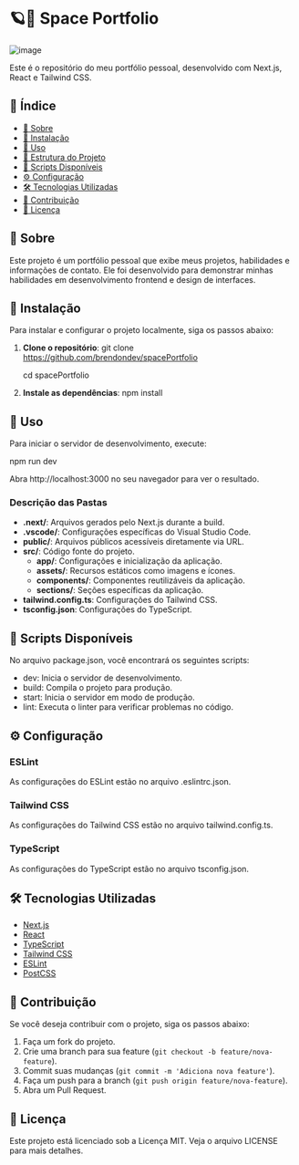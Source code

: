 # 🪐💫 Space Portfolio 

![image](https://github.com/user-attachments/assets/d25f746c-b66d-4249-8268-4269b00f454e)


Este é o repositório do meu portfólio pessoal, desenvolvido com Next.js, React e Tailwind CSS.

## 📑 Índice

- [📖 Sobre](#-sobre)
- [🔧 Instalação](#-instalação)
- [🚀 Uso](#-uso)
- [📂 Estrutura do Projeto](#-estrutura-do-projeto)
- [📜 Scripts Disponíveis](#-scripts-dispon%C3%ADveis)
- [⚙️ Configuração](#️-configura%C3%A7%C3%A3o)
- [🛠️ Tecnologias Utilizadas](#-tecnologias-utilizadas)
- [🤝 Contribuição](#-contribui%C3%A7%C3%A3o)
- [📄 Licença](#-licen%C3%A7a)

## 📖 Sobre

Este projeto é um portfólio pessoal que exibe meus projetos, habilidades e informações de contato. Ele foi desenvolvido para demonstrar minhas habilidades em desenvolvimento frontend e design de interfaces.

## 🔧 Instalação

Para instalar e configurar o projeto localmente, siga os passos abaixo:

1. **Clone o repositório**:
   git clone https://github.com/brendondev/spacePortfolio

   cd spacePortfolio

3. **Instale as dependências**:
   npm install

## 🚀 Uso

Para iniciar o servidor de desenvolvimento, execute:

npm run dev

Abra http://localhost:3000 no seu navegador para ver o resultado.

### Descrição das Pastas

- **.next/**: Arquivos gerados pelo Next.js durante a build.
- **.vscode/**: Configurações específicas do Visual Studio Code.
- **public/**: Arquivos públicos acessíveis diretamente via URL.
- **src/**: Código fonte do projeto.
  - **app/**: Configurações e inicialização da aplicação.
  - **assets/**: Recursos estáticos como imagens e ícones.
  - **components/**: Componentes reutilizáveis da aplicação.
  - **sections/**: Seções específicas da aplicação.
- **tailwind.config.ts**: Configurações do Tailwind CSS.
- **tsconfig.json**: Configurações do TypeScript.

## 📜 Scripts Disponíveis

No arquivo package.json, você encontrará os seguintes scripts:

- dev: Inicia o servidor de desenvolvimento.
- build: Compila o projeto para produção.
- start: Inicia o servidor em modo de produção.
- lint: Executa o linter para verificar problemas no código.

## ⚙️ Configuração

### ESLint

As configurações do ESLint estão no arquivo .eslintrc.json.

### Tailwind CSS

As configurações do Tailwind CSS estão no arquivo tailwind.config.ts.

### TypeScript

As configurações do TypeScript estão no arquivo tsconfig.json.

## 🛠️ Tecnologias Utilizadas

- [Next.js](https://nextjs.org/)
- [React](https://reactjs.org/)
- [TypeScript](https://www.typescriptlang.org/)
- [Tailwind CSS](https://tailwindcss.com/)
- [ESLint](https://eslint.org/)
- [PostCSS](https://postcss.org/)

## 🤝 Contribuição

Se você deseja contribuir com o projeto, siga os passos abaixo:

1. Faça um fork do projeto.
2. Crie uma branch para sua feature (`git checkout -b feature/nova-feature`).
3. Commit suas mudanças (`git commit -m 'Adiciona nova feature'`).
4. Faça um push para a branch (`git push origin feature/nova-feature`).
5. Abra um Pull Request.

## 📄 Licença

Este projeto está licenciado sob a Licença MIT. Veja o arquivo LICENSE para mais detalhes.
